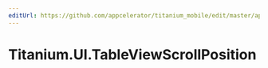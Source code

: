 ```yaml
---
editUrl: https://github.com/appcelerator/titanium_mobile/edit/master/apidoc/Titanium/UI/TableViewScrollPosition.yml
---
```

# Titanium.UI.TableViewScrollPosition

<TypeHeader/>

<ApiDocs/>
